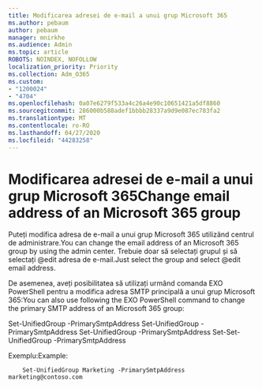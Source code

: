 ```yaml
---
title: Modificarea adresei de e-mail a unui grup Microsoft 365
ms.author: pebaum
author: pebaum
manager: mnirkhe
ms.audience: Admin
ms.topic: article
ROBOTS: NOINDEX, NOFOLLOW
localization_priority: Priority
ms.collection: Adm_O365
ms.custom:
- "1200024"
- "4704"
ms.openlocfilehash: 0a07e6279f533a4c26a4e90c10651421a5df8860
ms.sourcegitcommit: 286000b588adef1bbbb28337a9d9e087ec783fa2
ms.translationtype: MT
ms.contentlocale: ro-RO
ms.lasthandoff: 04/27/2020
ms.locfileid: "44283258"
---
```

# <a name="change-email-address-of-an-microsoft-365-group"></a><span data-ttu-id="c18dc-102">Modificarea adresei de e-mail a unui grup Microsoft 365</span><span class="sxs-lookup"><span data-stu-id="c18dc-102">Change email address of an Microsoft 365 group</span></span>

<span data-ttu-id="c18dc-103">Puteți modifica adresa de e-mail a unui grup Microsoft 365 utilizând centrul de administrare.</span><span class="sxs-lookup"><span data-stu-id="c18dc-103">You can change the email address of an Microsoft 365 group by using the admin center.</span></span> <span data-ttu-id="c18dc-104">Trebuie doar să selectați grupul și să selectați @edit adresa de e-mail.</span><span class="sxs-lookup"><span data-stu-id="c18dc-104">Just select the group and select @edit email address.</span></span>

<span data-ttu-id="c18dc-105">De asemenea, aveți posibilitatea să utilizați urmând comanda EXO PowerShell pentru a modifica adresa SMTP principală a unui grup Microsoft 365:</span><span class="sxs-lookup"><span data-stu-id="c18dc-105">You can also use following the EXO PowerShell command to change the primary SMTP address of an Microsoft 365 group:</span></span>

<span data-ttu-id="c18dc-106">Set-UnifiedGroup <Group Name> -PrimarySmtpAddress Set-UnifiedGroup -PrimarySmtpAddress Set-UnifiedGroup -PrimarySmtpAddress Set-<new SMTP Address></span><span class="sxs-lookup"><span data-stu-id="c18dc-106">Set-UnifiedGroup <Group Name> -PrimarySmtpAddress <new SMTP Address></span></span>

<span data-ttu-id="c18dc-107">Exemplu:</span><span class="sxs-lookup"><span data-stu-id="c18dc-107">Example:</span></span>

```
    Set-UnifiedGroup Marketing -PrimarySmtpAddress marketing@contoso.com
```
